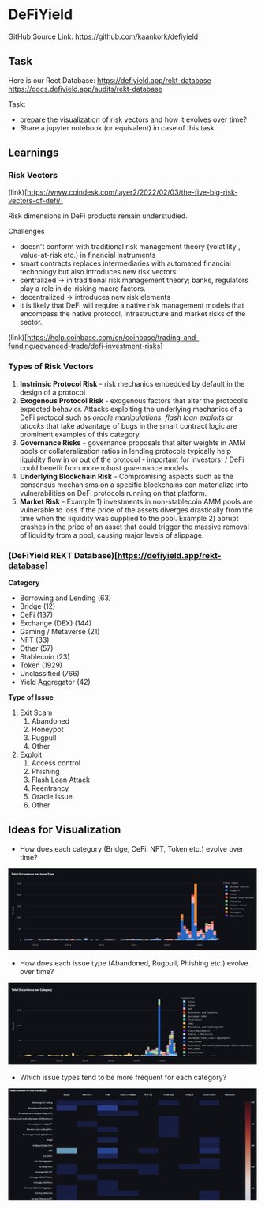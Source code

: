 # DeFiYield
GitHub Source Link: https://github.com/kaankork/defiyield

## Task
Here is our Rect Database: https://defiyield.app/rekt-database
https://docs.defiyield.app/audits/rekt-database

Task: 
-  prepare the visualization of risk vectors and how it evolves over time?
- Share a jupyter notebook (or equivalent) in case of this task.

## Learnings
### Risk Vectors 
(link)[https://www.coindesk.com/layer2/2022/02/03/the-five-big-risk-vectors-of-defi/]

Risk dimensions in DeFi products remain understudied. 

Challenges
- doesn't conform with traditional risk management theory (volatility , value-at-risk etc.) in financial instruments
- smart contracts replaces intermediaries with automated financial technology but also introduces new risk vectors
- centralized -> in traditional risk management theory; banks, regulators play a role in de-risking macro factors.
- decentralized -> introduces new risk elements
- it is likely that DeFi will require a native risk management models that encompass the native protocol, infrastructure and market risks of the sector.

(link)[https://help.coinbase.com/en/coinbase/trading-and-funding/advanced-trade/defi-investment-risks]

### Types of Risk Vectors
1. **Instrinsic Protocol Risk** - risk mechanics embedded by default in the design of a protocol
2. **Exogenous Protocol Risk** - exogenous factors that alter the protocol’s expected behavior. Attacks exploiting the underlying mechanics of a DeFi protocol such as *oracle manipulations, flash loan exploits or attacks* that take advantage of bugs in the smart contract logic are prominent examples of this category. 
3. **Governance Risks** - governance proposals that alter weights in AMM pools or collateralization ratios in lending protocols typically help liquidity flow in or out of the protocol - important for investors. / DeFi could benefit from more robust governance models. 
4. **Underlying Blockchain Risk** - Compromising aspects such as the consensus mechanisms on a specific blockchains can materialize into vulnerabilities on DeFi protocols running on that platform. 
5. **Market Risk** - Example 1) investments in non-stablecoin AMM pools are vulnerable to loss if the price of the assets diverges drastically from the time when the liquidity was supplied to the pool. Example 2) abrupt crashes in the price of an asset that could trigger the massive removal of liquidity from a pool, causing major levels of slippage.

### (DeFiYield REKT Database)[https://defiyield.app/rekt-database]

**Category**
- Borrowing and Lending (63)
- Bridge (12)
- CeFi (137)
- Exchange (DEX) (144)
- Gaming / Metaverse (21)
- NFT (33)
- Other (57)
- Stablecoin (23)
- Token (1929)
- Unclassified (766)
- Yield Aggregator (42)

**Type of Issue**
1. Exit Scam
   1. Abandoned
   2. Honeypot
   3. Rugpull
   4. Other
2. Exploit
   1. Access control
   2. Phishing
   3. Flash Loan Attack
   4. Reentrancy
   5. Oracle Issue
   6. Other

## Ideas for Visualization
- How does each category (Bridge, CeFi, NFT, Token etc.) evolve over time? 

![figure1](images/figure1.png)

- How does each issue type (Abandoned, Rugpull, Phishing etc.) evolve over time? 

![figure2](images/figure2.png)

- Which issue types tend to be more frequent for each category? 

![heatmap](images/heatmap.png)